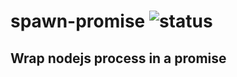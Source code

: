 # spawn-promise ![status](https://travis-ci.org/kazzcade/spawn-promise.svg?branch=master)
## Wrap nodejs process in a promise